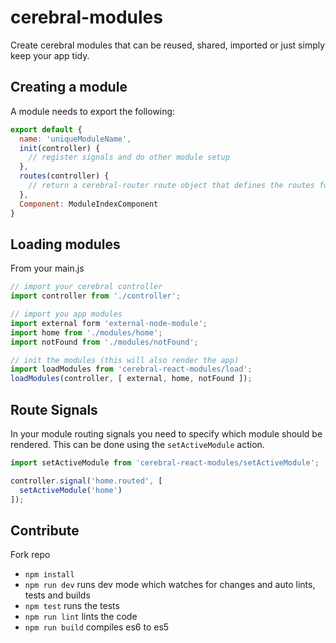 # cerebral-modules

Create cerebral modules that can be reused, shared, imported or just simply keep your app tidy.

## Creating a module

A module needs to export the following:

```js
export default {
  name: 'uniqueModuleName',
  init(controller) {
    // register signals and do other module setup
  },
  routes(controller) {
    // return a cerebral-router route object that defines the routes for this module
  },
  Component: ModuleIndexComponent
}
```

## Loading modules

From your main.js

```js
// import your cerebral controller
import controller from './controller';

// import you app modules
import external form 'external-node-module';
import home from './modules/home';
import notFound from './modules/notFound';

// init the modules (this will also render the app)
import loadModules from 'cerebral-react-modules/load';
loadModules(controller, [ external, home, notFound ]);
```

## Route Signals

In your module routing signals you need to specify which module should be rendered. This can be done using the `setActiveModule` action.

```js
import setActiveModule from 'cerebral-react-modules/setActiveModule';

controller.signal('home.routed', [
  setActiveModule('home')
]);
```

## Contribute

Fork repo

* `npm install`
* `npm run dev` runs dev mode which watches for changes and auto lints, tests and builds
* `npm test` runs the tests
* `npm run lint` lints the code
* `npm run build` compiles es6 to es5
